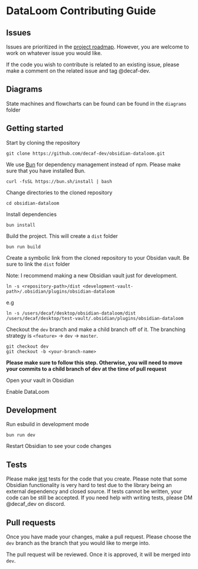 # DataLoom Contributing Guide

## Issues

Issues are prioritized in the [project roadmap](https://github.com/users/decaf-dev/projects/2). However, you are welcome to work on whatever issue you would like.

If the code you wish to contribute is related to an existing issue, please make a comment on the related issue and tag @decaf-dev.

## Diagrams

State machines and flowcharts can be found can be found in the `diagrams` folder

## Getting started

Start by cloning the repository

```shell
git clone https://github.com/decaf-dev/obsidian-dataloom.git
```

We use [Bun](https://bun.sh/) for dependency management instead of npm. Please make sure that you have installed Bun.

```shell
curl -fsSL https://bun.sh/install | bash
```

Change directories to the cloned repository

```shell
cd obsidian-dataloom
```

Install dependencies

```shell
bun install
```

Build the project. This will create a `dist` folder

```shell
bun run build
```

Create a symbolic link from the cloned repository to your Obsidan vault. Be sure to link the `dist` folder

Note: I recommend making a new Obsidian vault just for development.

```shell
ln -s <repository-path>/dist <development-vault-path>/.obsidian/plugins/obsidian-dataloom
```

e.g

```shell
ln -s /users/decaf/desktop/obsidian-dataloom/dist /users/decaf/desktop/test-vault/.obsidian/plugins/obsidian-dataloom
```

Checkout the `dev` branch and make a child branch off of it. The branching strategy is `<feature>` -> `dev` -> `master`.

```shell
git checkout dev
git checkout -b <your-branch-name>
```

**Please make sure to follow this step. Otherwise, you will need to move your commits to a child branch of dev at the time of pull request**

Open your vault in Obsidian

Enable DataLoom

## Development

Run esbuild in development mode

```shell
bun run dev
```

Restart Obsidian to see your code changes

## Tests

Please make [jest](https://jestjs.io/) tests for the code that you create. Please note that some Obsidian functionality is very hard to test due to the library being an external dependency and closed source. If tests cannot be written, your code can be still be accepted. If you need help with writing tests, please DM @decaf_dev on discord.

## Pull requests

Once you have made your changes, make a pull request. Please choose the `dev` branch as the branch that you would like to merge into.

The pull request will be reviewed. Once it is approved, it will be merged into `dev`.
